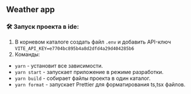 ## Weather app


### <a name="start"></a> 🛠️ Запуск проекта в ide:

1. В корневом каталоге создать файл `.env` и добавить API-ключ `VITE_API_KEY=e7704bc895b4a8d2dfd4a29d404285b6`
2. Команды:
  + `yarn` - установит все зависимости.
  + `yarn start` - запускает приложение в режиме разработки.
  + `yarn build` - собирает файлы проекта в один каталог.
  + `yarn format` - запускает Prettier для форматирования ts,tsx файлов.